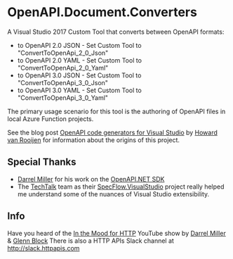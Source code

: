 # OpenAPI.Document.Converters
A Visual Studio 2017 Custom Tool that converts between OpenAPI formats:

- to OpenAPI 2.0 JSON - Set Custom Tool to "ConvertToOpenApi_2_0_Json"
- to OpenAPI 2.0 YAML - Set Custom Tool to "ConvertToOpenApi_2_0_Yaml"
- to OpenAPI 3.0 JSON - Set Custom Tool to "ConvertToOpenApi_3_0_Json"
- to OpenAPI 3.0 YAML - Set Custom Tool to "ConvertToOpenApi_3_0_Yaml"

The primary usage scenario for this tool is the authoring of OpenAPI files in local Azure Function projects.

See the blog post [OpenAPI code generators for Visual Studio](https://blogs.endjin.com/2018/04/openapi-code-generators-for-visual-studio/) by [Howard van Rooijen](https://twitter.com/howardvrooijen) for information about the origins of this project.

## Special Thanks
- [Darrel Miller](https://twitter.com/darrel_miller) for his work on the [OpenAPI.NET SDK](https://github.com/Microsoft/OpenAPI.NET)
- The [TechTalk](http://www.techtalk.at) team as their [SpecFlow.VisualStudio](https://github.com/techtalk/SpecFlow.VisualStudio) project really helped me understand some of the nuances of Visual Studio extensibility.

## Info

Have you heard of the [In the Mood for HTTP](https://www.youtube.com/channel/UC5-31Y_XqTe30i-xx1SIUJA) YouTube show by [Darrel Miller](https://twitter.com/darrel_miller) & [Glenn Block]()
There is also a HTTP APIs Slack channel at http://slack.httpapis.com